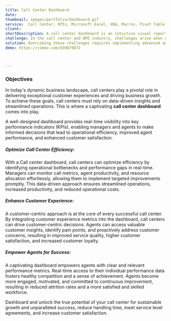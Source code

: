 ```yaml
---
title: Call Center Dashboard
date:
thumbnail: images/portfolio/dashboard.gif
service:  Call Center, KPIs, Microsoft Excel, VBA, Macros, Pivot Table
client:
shortDescription: A call center dashboard is an intuitive visual reporting tool that displays a range of relevant contact center metrics and KPIs that allow customer service managers and teams to monitor and optimize performance and spot emerging trends in a central location.
challenge: In the call center and BPO industry, challenges arise when dealing with metrics and KPIs. These challenges include data management complexity, real-time monitoring, KPI selection, data accuracy, benchmarking difficulties, and employee engagement. Balancing between quantity and quality metrics, integrating with customer experience, and handling data privacy add to the complexity.
solution: Overcoming these challenges requires implementing advanced analytics tools, selecting relevant KPIs, engaging employees, balancing quantity and quality metrics, benchmarking performance. The KPIs dashboard empowers call centers and BPOs with actionable insights, enabling them to address challenges proactively, optimize performance, and deliver exceptional customer experiences. It serves as a central hub for data-driven decision-making.
demo: https://vimeo.com/839879872



---
```


### Objectives

In today's dynamic business landscape, call centers play a pivotal role in delivering exceptional customer experiences and driving business growth. To achieve these goals, call centers must rely on data-driven insights and streamlined operations. This is where a captivating **call center dashboard** comes into play. 

A well-designed dashboard provides real-time visibility into key performance indicators (KPIs), enabling managers and agents to make informed decisions that lead to operational efficiency, improved agent performance, and enhanced customer satisfaction.


##### Optimize Call Center Efficiency:
With a Call center dashboard, call centers can optimize efficiency by identifying operational bottlenecks and performance gaps in real-time. Managers can monitor call metrics, agent productivity, and resource allocation effortlessly, allowing them to implement targeted improvements promptly. This data-driven approach ensures streamlined operations, increased productivity, and reduced operational costs.

##### Enhance Customer Experience:
A customer-centric approach is at the core of every successful call center. By integrating customer experience metrics into the dashboard, call centers can drive customer-centric decisions. Agents can access valuable customer insights, identify pain points, and proactively address customer concerns, resulting in improved service quality, higher customer satisfaction, and increased customer loyalty.

##### Empower Agents for Success:
A captivating dashboard empowers agents with clear and relevant performance metrics. Real-time access to their individual performance data fosters healthy competition and a sense of achievement. Agents become more engaged, motivated, and committed to continuous improvement, resulting in reduced attrition rates and a more satisfied and skilled workforce.



Dashboard and unlock the true potential of your call center for sustainable growth and unparalleled success, reduce handling time, meet service level agreements, and increase customer satisfaction.






